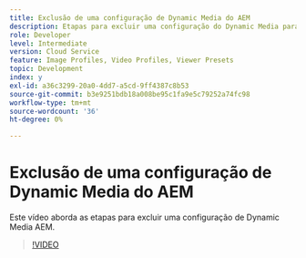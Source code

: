 ```yaml
---
title: Exclusão de uma configuração de Dynamic Media do AEM
description: Etapas para excluir uma configuração do Dynamic Media para AEM do AEM Assets.
role: Developer
level: Intermediate
version: Cloud Service
feature: Image Profiles, Video Profiles, Viewer Presets
topic: Development
index: y
exl-id: a36c3299-20a0-4dd7-a5cd-9ff4387c8b53
source-git-commit: b3e9251bdb18a008be95c1fa9e5c79252a74fc98
workflow-type: tm+mt
source-wordcount: '36'
ht-degree: 0%

---
```


# Exclusão de uma configuração de Dynamic Media do AEM

Este vídeo aborda as etapas para excluir uma configuração de Dynamic Media AEM.

>[!VIDEO](https://video.tv.adobe.com/v/335363?quality=12&learn=on)
